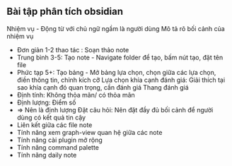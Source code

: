 ## Bài tập phân tích obsidian
Nhiệm vụ - Động từ với chủ ngữ ngầm là người dùng
Mô tả rõ bối cảnh của nhiệm vụ
- Đơn giản 1-2 thao tác : Soạn thảo note
- Trung bình 3-5: Tạo note - Navigate folder để tạo, bấm nút tạo, đặt tên file
- Phức tạp 5+:  Tạo bảng - Mở bảng lựa chọn, chọn giữa các lựa chọn, điền thông tin, chỉnh kích cỡ
Lựa chọn khía cạnh đánh giá: Giải thích tại sao khía cạnh đó quan trọng, cần đánh giá
Thang đánh giá
- Định tính: Không thỏa mãn/ có thỏa mãn
- Định lượng: Điểm số
- => Nên là định lượng
Đặt câu hỏi: Nên đặt đầy đủ bối cảnh để người dùng có kết quả tin cậy
- Liên kết giữa các file note
- Tính năng xem graph-view quan hệ giữa các note
- Tính năng cài plugin mở rộng
- Tính năng command palette
- Tính năng daily note